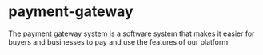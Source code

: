 # payment-gateway
The payment gateway system is a software system that makes it easier for buyers and businesses to pay and use the features of our platform
